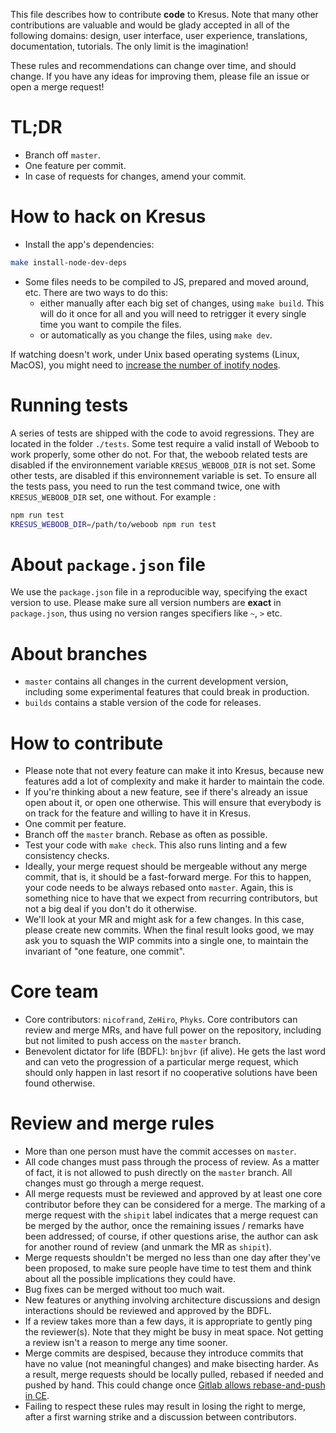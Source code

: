 This file describes how to contribute **code** to Kresus. Note that many other
contributions are valuable and would be glady accepted in all of the following
domains: design, user interface, user experience, translations, documentation,
tutorials. The only limit is the imagination!

These rules and recommendations can change over time, and should change. If you
have any ideas for improving them, please file an issue or open a merge
request!

# TL;DR

- Branch off `master`.
- One feature per commit.
- In case of requests for changes, amend your commit.

# How to hack on Kresus

- Install the app's dependencies:
```bash
make install-node-dev-deps
```
- Some files needs to be compiled to JS, prepared and moved around, etc. There
  are two ways to do this:
  - either manually after each big set of changes, using `make build`. This
    will do it once for all and you will need to retrigger it every single time
    you want to compile the files.
  - or automatically as you change the files, using `make dev`.

If watching doesn't work, under Unix based operating systems (Linux, MacOS),
you might need to [increase the number of inotify
nodes](https://confluence.jetbrains.com/display/IDEADEV/Inotify+Watches+Limit).

# Running tests
A series of tests are shipped with the code to avoid regressions. They are
located in the folder `./tests`.
Some test require a valid install of Weboob to work properly, some other do not.
For that, the weboob related tests are disabled if the environnement variable
`KRESUS_WEBOOB_DIR` is not set. Some other tests, are disabled if this
environnement variable is set.
To ensure all the tests pass, you need to run the test command twice, one with
`KRESUS_WEBOOB_DIR` set, one without. For example :
```bash
npm run test
KRESUS_WEBOOB_DIR=/path/to/weboob npm run test
```

# About `package.json` file

We use the `package.json` file in a reproducible way, specifying the exact
version to use. Please make sure all version numbers are **exact** in
`package.json`, thus using no version ranges specifiers like `~`, `>` etc.

# About branches

- `master` contains all changes in the current development version, including
  some experimental features that could break in production.
- `builds` contains a stable version of the code for releases.

# How to contribute

- Please note that not every feature can make it into Kresus, because new
  features add a lot of complexity and make it harder to maintain the code.
- If you're thinking about a new feature, see if there's already an issue open
  about it, or open one otherwise. This will ensure that everybody is on track
  for the feature and willing to have it in Kresus.
- One commit per feature.
- Branch off the `master` branch. Rebase as often as possible.
- Test your code with `make check`. This also runs linting and a few
  consistency checks.
- Ideally, your merge request should be mergeable without any merge commit,
  that is, it should be a fast-forward merge. For this to happen, your code
  needs to be always rebased onto `master`. Again, this is something nice to
  have that we expect from recurring contributors, but not a big deal if you
  don't do it otherwise.
- We'll look at your MR and might ask for a few changes. In this case, please
  create new commits. When the final result looks good, we may ask you to
  squash the WIP commits into a single one, to maintain the invariant of "one
  feature, one commit".

# Core team

- Core contributors: `nicofrand`, `ZeHiro`, `Phyks`. Core contributors can
  review and merge MRs, and have full power on the repository, including but
  not limited to push access on the `master` branch.
- Benevolent dictator for life (BDFL): `bnjbvr` (if alive). He gets the last
  word and can veto the progression of a particular merge request, which should
  only happen in last resort if no cooperative solutions have been found
  otherwise.

# Review and merge rules

- More than one person must have the commit accesses on `master`.
- All code changes must pass through the process of review. As a matter of
  fact, it is not allowed to push directly on the `master` branch. All changes
  must go through a merge request.
- All merge requests must be reviewed and approved by at least one core
  contributor before they can be considered for a merge. The marking of a merge
  request with the `shipit` label indicates that a merge request can be merged
  by the author, once the remaining issues / remarks have been addressed; of
  course, if other questions arise, the author can ask for another round of
  review (and unmark the MR as `shipit`).
- Merge requests shouldn't be merged no less than one day after they've been
  proposed, to make sure people have time to test them and think about all the
  possible implications they could have.
- Bug fixes can be merged without too much wait.
- New features or anything involving architecture discussions and design
  interactions should be reviewed and approved by the BDFL.
- If a review takes more than a few days, it is appropriate to gently ping the
  reviewer(s). Note that they might be busy in meat space. Not getting a review
  isn't a reason to merge any time sooner.
- Merge commits are despised, because they introduce commits that have no value
  (not meaningful changes) and make bisecting harder. As a result, merge
  requests should be locally pulled, rebased if needed and pushed by hand. This
  could change once [Gitlab allows rebase-and-push in
  CE](https://gitlab.com/gitlab-org/gitlab-ce/issues/20076).
- Failing to respect these rules may result in losing the right to merge, after
  a first warning strike and a discussion between contributors.

